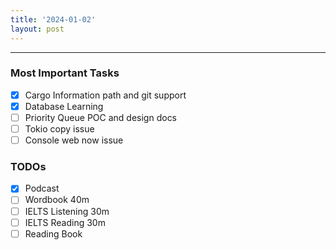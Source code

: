 ```yaml
---
title: '2024-01-02'
layout: post
---
```


---

### Most Important Tasks

- [x] Cargo Information path and git support
- [x] Database Learning
- [ ] Priority Queue POC and design docs
- [ ] Tokio copy issue
- [ ] Console web now issue

### TODOs

- [x] Podcast
- [ ] Wordbook 40m
- [ ] IELTS Listening 30m
- [ ] IELTS Reading 30m
- [ ] Reading Book
